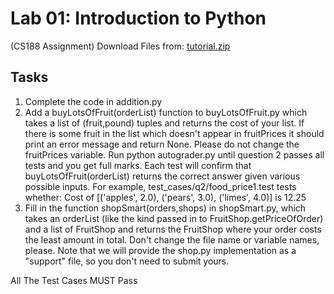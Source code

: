 # Lab 01: Introduction to Python
(CS188 Assignment)
Download Files from: [tutorial.zip](https://s3-us-west-2.amazonaws.com/cs188websitecontent/projects/release/tutorial/v1/001/tutorial.zip)

## Tasks
1. Complete the code in addition.py
2. Add a buyLotsOfFruit(orderList) function to buyLotsOfFruit.py which takes a list of (fruit,pound) tuples and returns the cost of your list. If there is some fruit in the list which doesn't appear in fruitPrices it should print an error message and return None. Please do not change the fruitPrices variable.
Run python autograder.py until question 2 passes all tests and you get full marks. Each test will confirm that buyLotsOfFruit(orderList) returns the correct answer given various possible inputs. For example, test_cases/q2/food_price1.test tests whether:
Cost of [('apples', 2.0), ('pears', 3.0), ('limes', 4.0)] is 12.25
3. Fill in the function shopSmart(orders,shops) in shopSmart.py, which takes an orderList (like the kind passed in to FruitShop.getPriceOfOrder) and a list of FruitShop and returns the FruitShop where your order costs the least amount in total. Don't change the file name or variable names, please. Note that we will provide the shop.py implementation as a "support" file, so you don't need to submit yours.

All The Test Cases MUST Pass